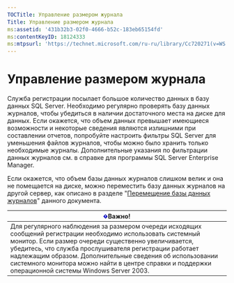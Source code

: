 ```yaml
---
TOCTitle: Управление размером журнала
Title: Управление размером журнала
ms:assetid: '431b32b3-02f0-4666-b52c-183eb65154fd'
ms:contentKeyID: 18124333
ms:mtpsurl: 'https://technet.microsoft.com/ru-ru/library/Cc720271(v=WS.10)'
---
```


Управление размером журнала
===========================

Служба регистрации посылает большое количество данных в базу данных SQL Server. Необходимо регулярно проверять базу данных журналов, чтобы убедиться в наличии достаточного места на диске для данных. Если окажется, что объем данных превышает имеющиеся возможности и некоторые сведения являются излишними при составлении отчетов, попробуйте настроить фильтры SQL Server для уменьшения файлов журналов, чтобы можно было хранить только необходимые журналы. Дополнительные указания по фильтрации данных журналов см. в справке для программы SQL Server Enterprise Manager.

Если окажется, что объем базы данных журналов слишком велик и она не помещается на диске, можно переместить базу данных журналов на другой сервер, как описано в разделе "[Перемещение базы данных журналов](https://technet.microsoft.com/34ea8045-dc94-422e-9601-29927cfc1534)" данного документа.

| ![](/security-updates/images/Cc720271.Important(WS.10).gif)Важно!                                                                                                                                                                                                                                                                                                                           |
|--------------------------------------------------------------------------------------------------------------------------------------------------------------------------------------------------------------------------------------------------------------------------------------------------------------------------------------------------------------------------------------------------------|
| Для регулярного наблюдения за размером очереди исходящих сообщений регистрации необходимо использовать системный монитор. Если размер очереди существенно увеличивается, убедитесь, что служба прослушивателя регистрации работает надлежащим образом. Дополнительные сведения об использовании системного монитора можно найти в центре справки и поддержки операционной системы Windows Server 2003. |
